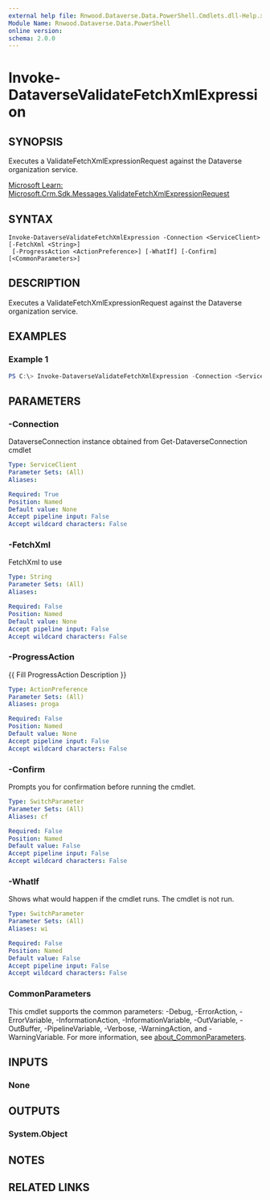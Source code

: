 ```yaml
---
external help file: Rnwood.Dataverse.Data.PowerShell.Cmdlets.dll-Help.xml
Module Name: Rnwood.Dataverse.Data.PowerShell
online version:
schema: 2.0.0
---
```


# Invoke-DataverseValidateFetchXmlExpression

## SYNOPSIS
Executes a ValidateFetchXmlExpressionRequest against the Dataverse organization service.

[Microsoft Learn: Microsoft.Crm.Sdk.Messages.ValidateFetchXmlExpressionRequest](https://learn.microsoft.com/dotnet/api/Microsoft.Crm.Sdk.Messages.ValidateFetchXmlExpressionRequest)

## SYNTAX

```
Invoke-DataverseValidateFetchXmlExpression -Connection <ServiceClient> [-FetchXml <String>]
 [-ProgressAction <ActionPreference>] [-WhatIf] [-Confirm] [<CommonParameters>]
```

## DESCRIPTION
Executes a ValidateFetchXmlExpressionRequest against the Dataverse organization service.

## EXAMPLES

### Example 1
```powershell
PS C:\> Invoke-DataverseValidateFetchXmlExpression -Connection <ServiceClient> -FetchXml <String>
```

## PARAMETERS

### -Connection
DataverseConnection instance obtained from Get-DataverseConnection cmdlet

```yaml
Type: ServiceClient
Parameter Sets: (All)
Aliases:

Required: True
Position: Named
Default value: None
Accept pipeline input: False
Accept wildcard characters: False
```

### -FetchXml
FetchXml to use

```yaml
Type: String
Parameter Sets: (All)
Aliases:

Required: False
Position: Named
Default value: None
Accept pipeline input: False
Accept wildcard characters: False
```

### -ProgressAction
{{ Fill ProgressAction Description }}

```yaml
Type: ActionPreference
Parameter Sets: (All)
Aliases: proga

Required: False
Position: Named
Default value: None
Accept pipeline input: False
Accept wildcard characters: False
```

### -Confirm
Prompts you for confirmation before running the cmdlet.

```yaml
Type: SwitchParameter
Parameter Sets: (All)
Aliases: cf

Required: False
Position: Named
Default value: False
Accept pipeline input: False
Accept wildcard characters: False
```

### -WhatIf
Shows what would happen if the cmdlet runs. The cmdlet is not run.

```yaml
Type: SwitchParameter
Parameter Sets: (All)
Aliases: wi

Required: False
Position: Named
Default value: False
Accept pipeline input: False
Accept wildcard characters: False
```

### CommonParameters
This cmdlet supports the common parameters: -Debug, -ErrorAction, -ErrorVariable, -InformationAction, -InformationVariable, -OutVariable, -OutBuffer, -PipelineVariable, -Verbose, -WarningAction, and -WarningVariable. For more information, see [about_CommonParameters](http://go.microsoft.com/fwlink/?LinkID=113216).

## INPUTS

### None
## OUTPUTS

### System.Object
## NOTES

## RELATED LINKS
